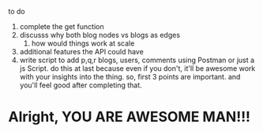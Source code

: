 to do 


1. complete the get function
2. discusss why both blog nodes vs blogs as edges
   1. how would things work at scale
3. additional features the API could have
4. write script to add p,q,r blogs, users, comments using Postman or just a js Script. do this at last because even if you don't, it'll be awesome work with your insights into the thing. so, first 3 points are important. and you'll feel good after completing that. 

# Alright, YOU ARE AWESOME MAN!!! 